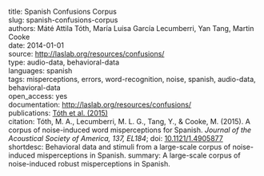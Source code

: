 title: Spanish Confusions Corpus  
slug: spanish-confusions-corpus  
authors: Máté Attila Tóth, María Luisa García Lecumberri, Yan Tang, Martin Cooke  
date: 2014-01-01  
source:  http://laslab.org/resources/confusions/  
type: audio-data, behavioral-data  
languages: spanish  
tags: misperceptions, errors, word-recognition, noise, spanish, audio-data, behavioral-data  
open_access: yes  
documentation: http://laslab.org/resources/confusions/  
publications: [Tóth et al. (2015)](https://doi.org/10.1121/1.4905877)  
citation: Tóth, M. A., Lecumberri, M. L. G., Tang, Y., & Cooke, M. (2015). A corpus of noise-induced word misperceptions for Spanish. *Journal of the Acoustical Society of America, 137, EL184*; doi: [10.1121/1.4905877](10.1121/1.4905877)  
shortdesc: Behavioral data and stimuli from a large-scale corpus of noise-induced misperceptions in Spanish.
summary: A large-scale corpus of noise-induced robust misperceptions in Spanish.  
